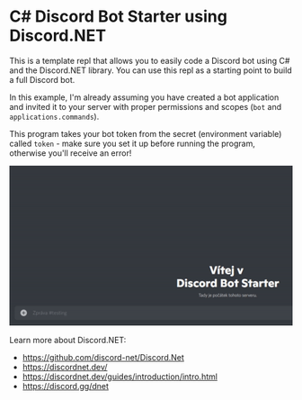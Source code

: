 # C# Discord Bot Starter using Discord.NET

This is a template repl that allows you to easily code a Discord bot using C# and the Discord.NET library. You can use this repl as a starting point to build a full Discord bot.

In this example, I'm already assuming you have created a bot application and invited it to your server with proper permissions and scopes (`bot` and `applications.commands`).

This program takes your bot token from the secret (environment variable) called `token` - make sure you set it up before running the program, otherwise you'll receive an error!

![](discord_bot_starter.gif)

Learn more about Discord.NET:
- https://github.com/discord-net/Discord.Net
- https://discordnet.dev/
- https://discordnet.dev/guides/introduction/intro.html
- https://discord.gg/dnet